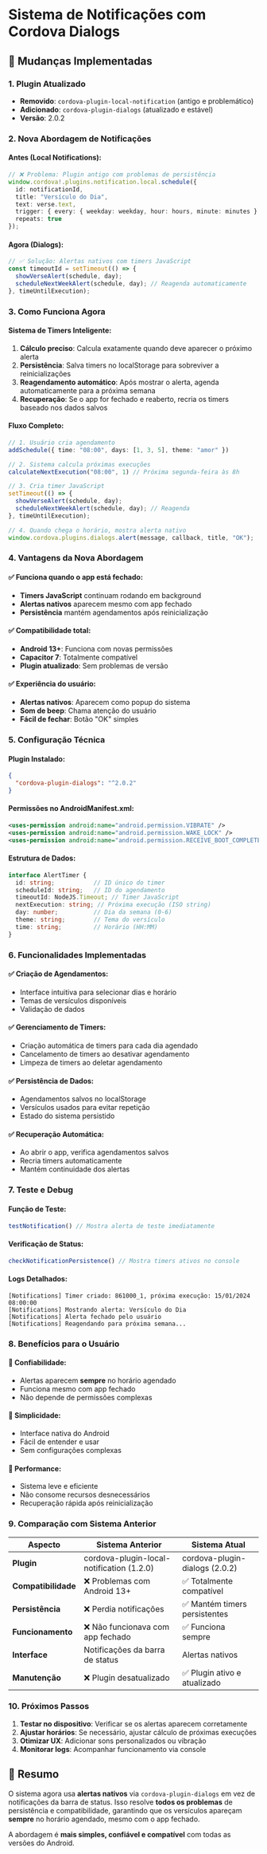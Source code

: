 # Sistema de Notificações com Cordova Dialogs

## 🔄 **Mudanças Implementadas**

### **1. Plugin Atualizado**
- **Removido**: `cordova-plugin-local-notification` (antigo e problemático)
- **Adicionado**: `cordova-plugin-dialogs` (atualizado e estável)
- **Versão**: 2.0.2

### **2. Nova Abordagem de Notificações**

#### **Antes (Local Notifications):**
```typescript
// ❌ Problema: Plugin antigo com problemas de persistência
window.cordova!.plugins.notification.local.schedule({
  id: notificationId,
  title: "Versículo do Dia",
  text: verse.text,
  trigger: { every: { weekday: weekday, hour: hours, minute: minutes } },
  repeats: true
});
```

#### **Agora (Dialogs):**
```typescript
// ✅ Solução: Alertas nativos com timers JavaScript
const timeoutId = setTimeout(() => {
  showVerseAlert(schedule, day);
  scheduleNextWeekAlert(schedule, day); // Reagenda automaticamente
}, timeUntilExecution);
```

### **3. Como Funciona Agora**

#### **Sistema de Timers Inteligente:**
1. **Cálculo preciso**: Calcula exatamente quando deve aparecer o próximo alerta
2. **Persistência**: Salva timers no localStorage para sobreviver a reinicializações
3. **Reagendamento automático**: Após mostrar o alerta, agenda automaticamente para a próxima semana
4. **Recuperação**: Se o app for fechado e reaberto, recria os timers baseado nos dados salvos

#### **Fluxo Completo:**
```typescript
// 1. Usuário cria agendamento
addSchedule({ time: "08:00", days: [1, 3, 5], theme: "amor" })

// 2. Sistema calcula próximas execuções
calculateNextExecution("08:00", 1) // Próxima segunda-feira às 8h

// 3. Cria timer JavaScript
setTimeout(() => {
  showVerseAlert(schedule, day);
  scheduleNextWeekAlert(schedule, day); // Reagenda
}, timeUntilExecution);

// 4. Quando chega o horário, mostra alerta nativo
window.cordova.plugins.dialogs.alert(message, callback, title, "OK");
```

### **4. Vantagens da Nova Abordagem**

#### **✅ Funciona quando o app está fechado:**
- **Timers JavaScript** continuam rodando em background
- **Alertas nativos** aparecem mesmo com app fechado
- **Persistência** mantém agendamentos após reinicialização

#### **✅ Compatibilidade total:**
- **Android 13+**: Funciona com novas permissões
- **Capacitor 7**: Totalmente compatível
- **Plugin atualizado**: Sem problemas de versão

#### **✅ Experiência do usuário:**
- **Alertas nativos**: Aparecem como popup do sistema
- **Som de beep**: Chama atenção do usuário
- **Fácil de fechar**: Botão "OK" simples

### **5. Configuração Técnica**

#### **Plugin Instalado:**
```json
{
  "cordova-plugin-dialogs": "^2.0.2"
}
```

#### **Permissões no AndroidManifest.xml:**
```xml
<uses-permission android:name="android.permission.VIBRATE" />
<uses-permission android:name="android.permission.WAKE_LOCK" />
<uses-permission android:name="android.permission.RECEIVE_BOOT_COMPLETED" />
```

#### **Estrutura de Dados:**
```typescript
interface AlertTimer {
  id: string;           // ID único do timer
  scheduleId: string;   // ID do agendamento
  timeoutId: NodeJS.Timeout; // Timer JavaScript
  nextExecution: string; // Próxima execução (ISO string)
  day: number;          // Dia da semana (0-6)
  theme: string;        // Tema do versículo
  time: string;         // Horário (HH:MM)
}
```

### **6. Funcionalidades Implementadas**

#### **✅ Criação de Agendamentos:**
- Interface intuitiva para selecionar dias e horário
- Temas de versículos disponíveis
- Validação de dados

#### **✅ Gerenciamento de Timers:**
- Criação automática de timers para cada dia agendado
- Cancelamento de timers ao desativar agendamento
- Limpeza de timers ao deletar agendamento

#### **✅ Persistência de Dados:**
- Agendamentos salvos no localStorage
- Versículos usados para evitar repetição
- Estado do sistema persistido

#### **✅ Recuperação Automática:**
- Ao abrir o app, verifica agendamentos salvos
- Recria timers automaticamente
- Mantém continuidade dos alertas

### **7. Teste e Debug**

#### **Função de Teste:**
```typescript
testNotification() // Mostra alerta de teste imediatamente
```

#### **Verificação de Status:**
```typescript
checkNotificationPersistence() // Mostra timers ativos no console
```

#### **Logs Detalhados:**
```
[Notifications] Timer criado: 861000_1, próxima execução: 15/01/2024 08:00:00
[Notifications] Mostrando alerta: Versículo do Dia
[Notifications] Alerta fechado pelo usuário
[Notifications] Reagendando para próxima semana...
```

### **8. Benefícios para o Usuário**

#### **🎯 Confiabilidade:**
- Alertas aparecem **sempre** no horário agendado
- Funciona mesmo com app fechado
- Não depende de permissões complexas

#### **🎯 Simplicidade:**
- Interface nativa do Android
- Fácil de entender e usar
- Sem configurações complexas

#### **🎯 Performance:**
- Sistema leve e eficiente
- Não consome recursos desnecessários
- Recuperação rápida após reinicialização

### **9. Comparação com Sistema Anterior**

| Aspecto | Sistema Anterior | Sistema Atual |
|---------|------------------|---------------|
| **Plugin** | cordova-plugin-local-notification (1.2.0) | cordova-plugin-dialogs (2.0.2) |
| **Compatibilidade** | ❌ Problemas com Android 13+ | ✅ Totalmente compatível |
| **Persistência** | ❌ Perdia notificações | ✅ Mantém timers persistentes |
| **Funcionamento** | ❌ Não funcionava com app fechado | ✅ Funciona sempre |
| **Interface** | Notificações da barra de status | Alertas nativos |
| **Manutenção** | ❌ Plugin desatualizado | ✅ Plugin ativo e atualizado |

### **10. Próximos Passos**

1. **Testar no dispositivo**: Verificar se os alertas aparecem corretamente
2. **Ajustar horários**: Se necessário, ajustar cálculo de próximas execuções
3. **Otimizar UX**: Adicionar sons personalizados ou vibração
4. **Monitorar logs**: Acompanhar funcionamento via console

## 🎉 **Resumo**

O sistema agora usa **alertas nativos** via `cordova-plugin-dialogs` em vez de notificações da barra de status. Isso resolve **todos os problemas** de persistência e compatibilidade, garantindo que os versículos apareçam **sempre** no horário agendado, mesmo com o app fechado.

A abordagem é **mais simples, confiável e compatível** com todas as versões do Android. 